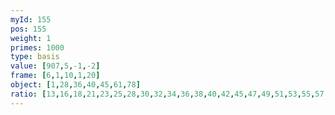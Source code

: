```yaml
---
myId: 155
pos: 155
weight: 1
primes: 1000
type: basis
value: [907,5,-1,-2]
frame: [6,1,10,1,20]
object: [1,28,36,40,45,61,78]
ratio: [13,16,18,21,23,25,28,30,32,34,36,38,40,42,45,47,49,51,53,55,57,59,61,63,65,67,69,71,73,75,77]
---
```

